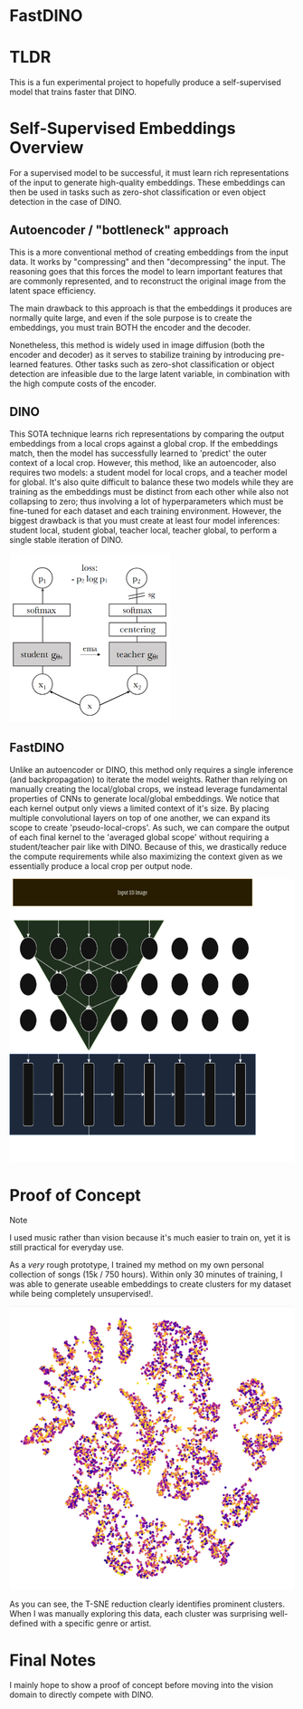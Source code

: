 # FastDINO

# TLDR
This is a fun experimental project to hopefully produce a self-supervised model that trains faster that DINO.

# Self-Supervised Embeddings Overview

For a supervised model to be successful, it must learn rich representations of the input to generate high-quality embeddings. These embeddings can then be used in tasks such as zero-shot classification or even object detection in the case of DINO.

## Autoencoder / "bottleneck" approach
This is a more conventional method of creating embeddings from the input data. It works by "compressing" and then "decompressing" the input. The reasoning goes that this forces the model to learn important features that are commonly represented, and to reconstruct the original image from the latent space efficiency.

The main drawback to this approach is that the embeddings it produces are normally quite large, and even if the sole purpose is to create the embeddings, you must train BOTH the encoder and the decoder.

Nonetheless, this method is widely used in image diffusion (both the encoder and decoder) as it serves to stabilize training by introducing pre-learned features. Other tasks such as zero-shot classification or object detection are infeasible due to the large latent variable, in combination with the high compute costs of the encoder.

## DINO
This SOTA technique learns rich representations by comparing the output embeddings from a local crops against a global crop. If the embeddings match, then the model has successfully learned to 'predict' the outer context of a local crop. However, this method, like an autoencoder, also requires two models: a student model for local crops, and a teacher model for global. It's also quite difficult to balance these two models while they are training as the embeddings must be distinct from each other while also not collapsing to zero; thus involving a lot of hyperparameters which must be fine-tuned for each dataset and each training environment. However, the biggest drawback is that you must create at least four model inferences: student local, student global, teacher local, teacher global, to perform a single stable iteration of DINO.

<img src="imgs/dino.png" height=300>


## FastDINO

Unlike an autoencoder or DINO, this method only requires a single inference (and backpropagation) to iterate the model weights. Rather than relying on manually creating the local/global crops, we instead leverage fundamental properties of CNNs to generate local/global embeddings. We notice that each kernel output only views a limited context of it's size. By placing multiple convolutional layers on top of one another, we can expand its scope to create 'pseudo-local-crops'. As such, we can compare the output of each final kernel to the 'averaged global scope' without requiring a student/teacher pair like with DINO. Because of this, we drastically reduce the compute requirements while also maximizing the context given as we essentially produce a local crop per output node.

<img src="imgs/fastdino.png" height=500>

# Proof of Concept

> [!NOTE] 
> I used music rather than vision because it's much easier to train on, yet it is still practical for everyday use.

As a *very* rough prototype, I trained my method on my own personal collection of songs (15k / 750 hours). Within only 30 minutes of training, I was able to generate useable embeddings to create clusters for my dataset while being completely unsupervised!.

<img src="imgs/clusters.png" height=500>

As you can see, the T-SNE reduction clearly identifies prominent clusters. When I was manually exploring this data, each cluster was surprising well-defined with a specific genre or artist.

# Final Notes

I mainly hope to show a proof of concept before moving into the vision domain to directly compete with DINO. 